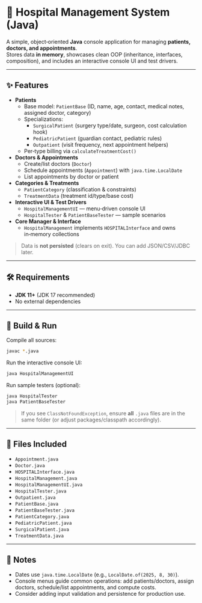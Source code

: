 # 🏥 Hospital Management System (Java)

A simple, object‑oriented **Java** console application for managing **patients, doctors, and appointments**.  
Stores data **in memory**, showcases clean OOP (inheritance, interfaces, composition), and includes an interactive console UI and test drivers.

---

## ✨ Features

- **Patients**
  - Base model: `PatientBase` (ID, name, age, contact, medical notes, assigned doctor, category)
  - Specializations:
    - `SurgicalPatient` (surgery type/date, surgeon, cost calculation hook)
    - `PediatricPatient` (guardian contact, pediatric rules)
    - `Outpatient` (visit frequency, next appointment helpers)
  - Per‑type billing via `calculateTreatmentCost()`
- **Doctors & Appointments**
  - Create/list doctors (`Doctor`)
  - Schedule appointments (`Appointment`) with `java.time.LocalDate`
  - List appointments by doctor or patient
- **Categories & Treatments**
  - `PatientCategory` (classification & constraints)
  - `TreatmentData` (treatment id/type/base cost)
- **Interactive UI & Test Drivers**
  - `HospitalManagementUI` — menu‑driven console UI
  - `HospitalTester` & `PatientBaseTester` — sample scenarios
- **Core Manager & Interface**
  - `HospitalManagement` implements `HOSPITALInterface` and owns in‑memory collections

> Data is **not persisted** (clears on exit). You can add JSON/CSV/JDBC later.

---

## 🛠 Requirements

- **JDK 11+** (JDK 17 recommended)
- No external dependencies

---

## 🚀 Build & Run

Compile all sources:

```bash
javac *.java
```

Run the interactive console UI:

```bash
java HospitalManagementUI
```

Run sample testers (optional):

```bash
java HospitalTester
java PatientBaseTester
```

> If you see `ClassNotFoundException`, ensure **all** `.java` files are in the same folder (or adjust packages/classpath accordingly).

---

## 📁 Files Included

- `Appointment.java`
- `Doctor.java`
- `HOSPITALInterface.java`
- `HospitalManagement.java`
- `HospitalManagementUI.java`
- `HospitalTester.java`
- `Outpatient.java`
- `PatientBase.java`
- `PatientBaseTester.java`
- `PatientCategory.java`
- `PediatricPatient.java`
- `SurgicalPatient.java`
- `TreatmentData.java`

---

## 🔎 Notes

- Dates use `java.time.LocalDate` (e.g., `LocalDate.of(2025, 8, 30)`).
- Console menus guide common operations: add patients/doctors, assign doctors, schedule/list appointments, and compute costs.
- Consider adding input validation and persistence for production use.
